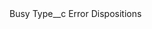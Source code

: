 <?xml version="1.0" encoding="UTF-8"?>
<CustomMetadata xmlns="http://soap.sforce.com/2006/04/metadata" xmlns:xsi="http://www.w3.org/2001/XMLSchema-instance" xmlns:xsd="http://www.w3.org/2001/XMLSchema">
    <label>Busy</label>
    <values>
        <field>Type__c</field>
        <value xsi:type="xsd:string">Error Dispositions</value>
    </values>
</CustomMetadata>
